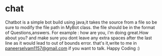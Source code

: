 # chat
Chatbot is a simple bot build using java,it takes the source from a file so be sure to modify the file path in MyBot class.
the file should be in the format of Questions,answers.
For example :
    how are you, i'm doing great.How about you?
and make sure you dont leave any extra spaces after the last line as it would lead to out of bounds error.
that's it,write to me in paneerselvam1157@gmail.com if you want to talk.
Happy Coding :)
